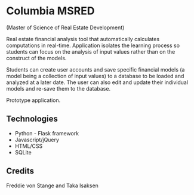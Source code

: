 # Columbia MSRED
(Master of Science of Real Estate Development)

Real estate financial analysis tool that automatically calculates computations in real-time. Application isolates the learning process so students can focus on the analysis of input values rather than on the construct of the models. 

Students can create user accounts and save specific financial models (a model being a collection of input values) to a database to be loaded and analyzed at a later date. The user can also edit and update their individual models and re-save them to the database.

Prototype application.

## Technologies
* Python - Flask framework
* Javascript/jQuery
* HTML/CSS
* SQLite


## Credits
Freddie von Stange and Taka Isaksen
